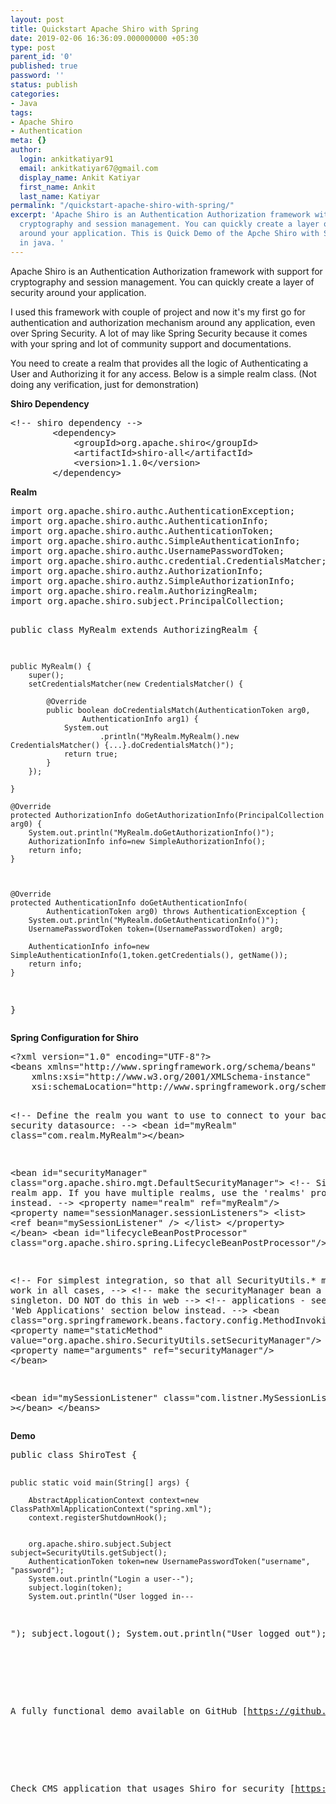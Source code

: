 ```yaml
---
layout: post
title: Quickstart Apache Shiro with Spring
date: 2019-02-06 16:36:09.000000000 +05:30
type: post
parent_id: '0'
published: true
password: ''
status: publish
categories:
- Java
tags:
- Apache Shiro
- Authentication
meta: {}
author:
  login: ankitkatiyar91
  email: ankitkatiyar67@gmail.com
  display_name: Ankit Katiyar
  first_name: Ankit
  last_name: Katiyar
permalink: "/quickstart-apache-shiro-with-spring/"
excerpt: 'Apache Shiro is an Authentication Authorization framework with support for
  cryptography and session management. You can quickly create a layer of security
  around your application. This is Quick Demo of the Apche Shiro with Spring framework
  in java. '
---
```

<p><!-- wp:paragraph --></p>
<p>Apache Shiro is an Authentication Authorization framework with support for cryptography and session management. You can quickly create a layer of security around your application.</p>
<p><!-- /wp:paragraph --></p>
<p><!-- wp:paragraph --></p>
<p>I used this framework with couple of project and now it's my first go for authentication and authorization mechanism around any application, even over Spring Security. A lot of may like Spring Security because it comes with your spring and lot of community support and documentations.</p>
<p><!-- /wp:paragraph --></p>
<p><!-- wp:paragraph --></p>
<p>You need to create a realm that provides all the logic of Authenticating a User and Authorizing it for any access.  Below is a simple realm class. (Not doing any verification, just for demonstration)</p>
<p><!-- /wp:paragraph --></p>
<p><!-- wp:paragraph --></p>
<p><strong>Shiro&nbsp;Dependency</strong></p>
<p><!-- /wp:paragraph --></p>
<p><!-- wp:enlighter/codeblock {"language":"xml"} --></p>
<pre class="EnlighterJSRAW" data-enlighter-language="xml" data-enlighter-theme="" data-enlighter-highlight="" data-enlighter-linenumbers="" data-enlighter-lineoffset="" data-enlighter-title="" data-enlighter-group="">&lt;!-- shiro dependency -->
		&lt;dependency>
			&lt;groupId>org.apache.shiro&lt;/groupId>
			&lt;artifactId>shiro-all&lt;/artifactId>
			&lt;version>1.1.0&lt;/version>
		&lt;/dependency></pre>
<p><!-- /wp:enlighter/codeblock --></p>
<p><!-- wp:paragraph --></p>
<p><strong>Realm</strong></p>
<p><!-- /wp:paragraph --></p>
<p><!-- wp:enlighter/codeblock {"language":"java"} --></p>
<pre class="EnlighterJSRAW" data-enlighter-language="java" data-enlighter-theme="" data-enlighter-highlight="" data-enlighter-linenumbers="" data-enlighter-lineoffset="" data-enlighter-title="" data-enlighter-group="">import org.apache.shiro.authc.AuthenticationException;
import org.apache.shiro.authc.AuthenticationInfo;
import org.apache.shiro.authc.AuthenticationToken;
import org.apache.shiro.authc.SimpleAuthenticationInfo;
import org.apache.shiro.authc.UsernamePasswordToken;
import org.apache.shiro.authc.credential.CredentialsMatcher;
import org.apache.shiro.authz.AuthorizationInfo;
import org.apache.shiro.authz.SimpleAuthorizationInfo;
import org.apache.shiro.realm.AuthorizingRealm;
import org.apache.shiro.subject.PrincipalCollection;

public class MyRealm extends AuthorizingRealm {

	public MyRealm() {
		super();
		setCredentialsMatcher(new CredentialsMatcher() {
			
			@Override
			public boolean doCredentialsMatch(AuthenticationToken arg0,
					AuthenticationInfo arg1) {
				System.out
						.println("MyRealm.MyRealm().new CredentialsMatcher() {...}.doCredentialsMatch()");
				return true;
			}
		});
		
	}
	
	@Override
	protected AuthorizationInfo doGetAuthorizationInfo(PrincipalCollection arg0) {
		System.out.println("MyRealm.doGetAuthorizationInfo()");
		AuthorizationInfo info=new SimpleAuthorizationInfo();
		return info;
	}

	

	@Override
	protected AuthenticationInfo doGetAuthenticationInfo(
			AuthenticationToken arg0) throws AuthenticationException {
		System.out.println("MyRealm.doGetAuthenticationInfo()");
		UsernamePasswordToken token=(UsernamePasswordToken) arg0;
		
		AuthenticationInfo info=new SimpleAuthenticationInfo(1,token.getCredentials(), getName());
		return info;
	}

}</pre>
<p><!-- /wp:enlighter/codeblock --></p>
<p><!-- wp:paragraph --></p>
<p><strong>Spring Configuration for Shiro</strong></p>
<p><!-- /wp:paragraph --></p>
<p><!-- wp:enlighter/codeblock {"language":"xml"} --></p>
<pre class="EnlighterJSRAW" data-enlighter-language="xml" data-enlighter-theme="" data-enlighter-highlight="" data-enlighter-linenumbers="" data-enlighter-lineoffset="" data-enlighter-title="" data-enlighter-group="">&lt;?xml version="1.0" encoding="UTF-8"?>
&lt;beans xmlns="http://www.springframework.org/schema/beans"
	xmlns:xsi="http://www.w3.org/2001/XMLSchema-instance"
	xsi:schemaLocation="http://www.springframework.org/schema/beans http://www.springframework.org/schema/beans/spring-beans.xsd">


&lt;!-- Define the realm you want to use to connect to your back-end security datasource: -->
&lt;bean id="myRealm" class="com.realm.MyRealm">&lt;/bean>

&lt;bean id="securityManager" class="org.apache.shiro.mgt.DefaultSecurityManager">
    &lt;!-- Single realm app.  If you have multiple realms, use the 'realms' property instead. -->
    &lt;property name="realm" ref="myRealm"/>
    &lt;property name="sessionManager.sessionListeners">
    	&lt;list>
    	&lt;ref bean="mySessionListener" />
    	&lt;/list>
    &lt;/property>
&lt;/bean>
&lt;bean id="lifecycleBeanPostProcessor" class="org.apache.shiro.spring.LifecycleBeanPostProcessor"/>

&lt;!-- For simplest integration, so that all SecurityUtils.* methods work in all cases, -->
&lt;!-- make the securityManager bean a static singleton.  DO NOT do this in web         -->
&lt;!-- applications - see the 'Web Applications' section below instead.                 -->
&lt;bean class="org.springframework.beans.factory.config.MethodInvokingFactoryBean">
    &lt;property name="staticMethod" value="org.apache.shiro.SecurityUtils.setSecurityManager"/>
    &lt;property name="arguments" ref="securityManager"/>
&lt;/bean>

&lt;bean id="mySessionListener" class="com.listner.MySessionListener" >&lt;/bean>
&lt;/beans>
</pre>
<p><!-- /wp:enlighter/codeblock --></p>
<p><!-- wp:paragraph --></p>
<p><strong>Demo</strong></p>
<p><!-- /wp:paragraph --></p>
<p><!-- wp:enlighter/codeblock {"language":"java"} --></p>
<pre class="EnlighterJSRAW" data-enlighter-language="java" data-enlighter-theme="" data-enlighter-highlight="" data-enlighter-linenumbers="" data-enlighter-lineoffset="" data-enlighter-title="" data-enlighter-group="">public class ShiroTest {
	
	public static void main(String[] args) {
		
		AbstractApplicationContext context=new ClassPathXmlApplicationContext("spring.xml");
		context.registerShutdownHook();
		
		
		org.apache.shiro.subject.Subject subject=SecurityUtils.getSubject();
		AuthenticationToken token=new UsernamePasswordToken("username", "password");
		System.out.println("Login a user--");
 		subject.login(token);
 		System.out.println("User logged in---
"); subject.logout(); System.out.println("User logged out"); } }

<!-- /wp:enlighter/codeblock -->

<!-- wp:paragraph -->

A fully functional demo available on GitHub [https://github.com/ankitkatiyar91/java-framework-examples/tree/master/spring-examples/SpringShiro](https://github.com/ankitkatiyar91/java-framework-examples/tree/master/spring-examples/SpringShiro)

<!-- /wp:paragraph -->

<!-- wp:paragraph -->

Check CMS application that usages Shiro for security [https://github.com/ankitkatiyar91/cms-java](https://github.com/ankitkatiyar91/cms-java)

<!-- /wp:paragraph -->

